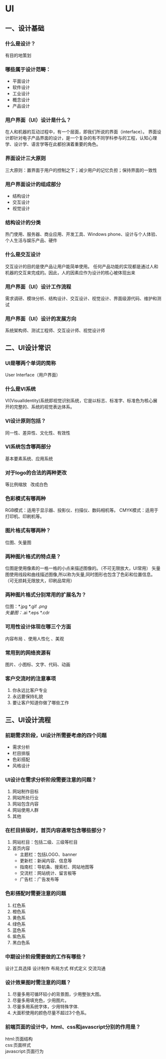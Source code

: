 # UI
## 一、设计基础

### 什么是设计？
有目的地策划
### 哪些属于设计范畴：
- 平面设计
- 软件设计
- 工业设计
- 概念设计
- 产品设计
### 用户界面（UI）设计是什么？
在人和机器的互动过程中，有一个层面，即我们所说的界面（interface）。
界面设计即针对电子产品界面的设计，是一个复杂的有不同学科参与的工程，认知心理学、设计学、语言学等在此都扮演着重要的角色。

### 界面设计三大原则
三大原则：置界面于用户的控制之下；减少用户的记忆负担；保持界面的一致性

### 用户界面设计的组成部分
- 结构设计
- 交互设计
- 视觉设计
### 结构设计的分类
热门使用、服务器、商业应用、开发工具、Windows phone、设计与个人体验、个人生活与娱乐产品、硬件

### 什么是交互设计
交互设计的目的是使产品让用户能简单使用。 任何产品功能的实现都是通过人和机器的交互来完成的。因此，人的因素应作为设计的核心被体现出来

### 用户界面（UI）设计工作流程
需求调研、模块分析、结构设计、交互设计、视觉设计、界面级源代码、维护和测试

### 用户界面（UI）设计的发展方向
系统架构师、测试工程师、交互设计师、视觉设计师

## 二、UI设计常识

### UI是哪两个单词的简称
User Interface（用户界面）

### 什么是VI系统
VI(VisualIdentity)系统即视觉识别系统，它是以标志、标准字、标准色为核心展开的完整的、系统的视觉表达体系。

### VI设计原则包括？
同一性、差异性、文化性、有效性

### VI系统包含哪两部分
基本要素系统、应用系统

### 对于logo的合法的两种更改
等比例缩放  
改成白色

### 色彩模式有哪两种
RGB模式：适用于显示器、投影仪、扫描仪、数码相机等。
CMYK模式：适用于打印机、印刷机等。

### 图片格式有哪两种？
位图、矢量图


### 两种图片格式的特点是？
位图是使用像素的一格一格的小点来描述图像的。（不可无限放大，UI常用）
矢量图使用线段和曲线描述图像,所以称为矢量,同时图形也包含了色彩和位置信息。（可无损耗无限放大，印刷品常用）

### 两种图片格式分别常用的扩展名为？
位图：*.jpg      *.gif       *.png   
矢量图：*.ai      *.eps      *.cdr   

### 可用性设计体现在哪三个方面
内容布局 、使用人性化 、美观


### 常用到的网络资源有
图片、小图标、文字、代码、动画

### 客户交流时的注意事项
1. 你永远比客户专业
2. 永远要保持礼貌
3. 要让客户知道你做了哪些工作



## 三、UI设计流程

### 前期需求阶段，UI设计所需要考虑的四个问题
- 需求分析
- 栏目排版
- 色彩搭配 
- 风格设计


### UI设计在需求分析阶段需要注意的问题？
1. 网站制作目标  
2. 网站所处行业
3. 网站包含内容  
4. 网站使用人群  
5. 其他


### 在栏目排版时，首页内容通常包含哪些部分？
1. 网站栏目：包括二级、三级等栏目     
2. 首页内容
      - 主题栏：包括LOGO、banner
      - 更新栏：新闻内容、信息等      
      -  指南栏：导航条、搜索栏、网站地图等       
      - 交流栏：网站统计、留言板等      
      - 广告栏：广告发布等


### 色彩搭配时需要注意的问题
1. 红色系  
2. 橙色系  
3. 黄色系  
4. 绿色系  
5. 蓝色系  
6. 紫色系  
7. 黑白色系


### 中期设计阶段需要做的工作有哪些？
设计工具选择
设计制作
布局方式
样式定义
交流沟通


### 设计效果图时需注意的问题？
1. 尽量多用可循环较小的背景图，少用整张大图。           
2. 尽量多用填充色，少用图片。        
3. 尽量多用系统字体，少用特殊字体.         
4. 大面积使用的颜色尽量不超过3个色系。


### 前端页面的设计中，html、css和javascript分别的作用是？
html:页面结构  
css:页面样式  
javascript:页面行为

